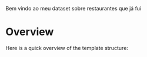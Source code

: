 Bem vindo ao meu dataset sobre restaurantes que já fui

# Overview

Here is a quick overview of the template structure:
